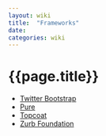 ```yaml
---
layout: wiki
title:  "Frameworks"
date:
categories: wiki
---
```


# {{page.title}}

* [Twitter Bootstrap](http://getbootstrap.com/)
* [Pure](http://purecss.io/)
* [Topcoat](http://topcoat.io/)
* [Zurb Foundation](http://foundation.zurb.com/)